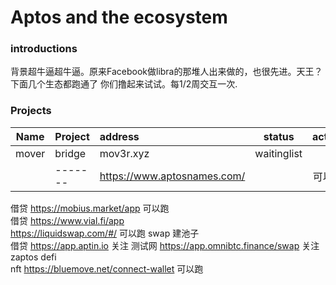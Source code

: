 # Aptos and the ecosystem

### introductions
背景超牛逼超牛逼。原来Facebook做libra的那堆人出来做的，也很先进。天王？
下面几个生态都跑通了 你们撸起来试试。每1/2周交互一次.

### Projects

|Name	|Project|address |	status	|action	|Investors|
| ----- |:----- | :----  |  -----   | ----: |----:    |
|mover	|bridge	|mov3r.xyz	|waitinglist|		
|		|-------|https://www.aptosnames.com/||可以跑|	
借贷	https://mobius.market/app 	可以跑		
	借贷	https://www.vial.fi/app			
		https://liquidswap.com/#/	可以跑	swap 建池子	
	借贷	https://app.aptin.io	关注	测试网	
		https://app.omnibtc.finance/swap	关注		
zaptos	defi				
	nft	https://bluemove.net/connect-wallet	可以跑	
